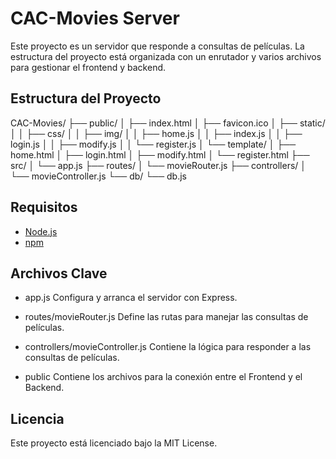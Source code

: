 # CAC-Movies Server

Este proyecto es un servidor que responde a consultas de películas. La estructura del proyecto está organizada con un enrutador y varios archivos para gestionar el frontend y backend.

## Estructura del Proyecto

CAC-Movies/
├── public/
│ ├── index.html
│ ├── favicon.ico
│ ├── static/
│ │ ├── css/
│ │ ├── img/
│ │ ├── home.js
│ │ ├── index.js
│ │ ├── login.js
│ │ ├── modify.js
│ │ └── register.js
│ └── template/
│ ├── home.html
│ ├── login.html
│ ├── modify.html
│ └── register.html
├── src/
│ └── app.js
├── routes/
│ └── movieRouter.js
├── controllers/
│ └── movieController.js
└── db/
  └── db.js


## Requisitos

- [Node.js](https://nodejs.org/)
- [npm](https://www.npmjs.com/)

## Archivos Clave
- app.js
Configura y arranca el servidor con Express.

- routes/movieRouter.js
Define las rutas para manejar las consultas de películas.

- controllers/movieController.js
Contiene la lógica para responder a las consultas de películas.

- public
Contiene los archivos para la conexión entre el Frontend y el Backend.

## Licencia
Este proyecto está licenciado bajo la MIT License.